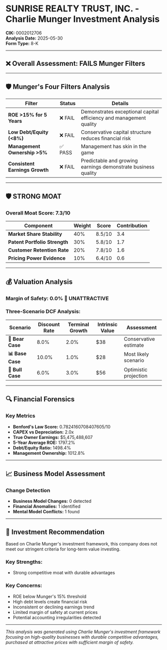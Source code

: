 # SUNRISE REALTY TRUST, INC. - Charlie Munger Investment Analysis

**CIK:** 0002012706  
**Analysis Date:** 2025-05-30  
**Form Type:** 8-K

---

## ❌ **Overall Assessment: FAILS Munger Filters**

---

## 🛡️ **Munger's Four Filters Analysis**

| Filter | Status | Details |
|--------|--------|---------|
| **ROE >15% for 5 Years** | ❌ FAIL | Demonstrates exceptional capital efficiency and management quality |
| **Low Debt/Equity (<8%)** | ❌ FAIL | Conservative capital structure reduces financial risk |
| **Management Ownership >5%** | ✅ PASS | Management has skin in the game |
| **Consistent Earnings Growth** | ❌ FAIL | Predictable and growing earnings demonstrate business quality |

---

## 🛡️ **STRONG MOAT**

### **Overall Moat Score: 7.3/10**

| Component | Weight | Score | Contribution |
|-----------|--------|-------|--------------|
| **Market Share Stability** | 40% | 8.5/10 | 3.4 |
| **Patent Portfolio Strength** | 30% | 5.8/10 | 1.7 |
| **Customer Retention Rate** | 20% | 7.8/10 | 1.6 |
| **Pricing Power Evidence** | 10% | 6.4/10 | 0.6 |

---

## 💰 **Valuation Analysis**

### **Margin of Safety: 0.0% 🔴 **UNATTRACTIVE****

### Three-Scenario DCF Analysis:

| Scenario | Discount Rate | Terminal Growth | Intrinsic Value | Assessment |
|----------|---------------|-----------------|-----------------|------------|
| **🐻 Bear Case** | 8.0% | 2.0% | $38 | Conservative estimate |
| **📊 Base Case** | 10.0% | 1.0% | $28 | Most likely scenario |
| **🚀 Bull Case** | 6.0% | 3.0% | $56 | Optimistic projection |

---

## 🔍 **Financial Forensics**

### Key Metrics
- **Benford's Law Score:** 0.7824160708407605/10
- **CAPEX vs Depreciation:** 2.0x
- **True Owner Earnings:** $5,475,488,607
- **5-Year Average ROE:** 1797.2%
- **Debt/Equity Ratio:** 1498.4%
- **Management Ownership:** 1012.8%

---

## 📈 **Business Model Assessment**

### Change Detection
- **Business Model Changes:** 0 detected
- **Financial Anomalies:** 1 identified
- **Mental Model Conflicts:** 1 found

---

## 🎯 **Investment Recommendation**

Based on Charlie Munger's investment framework, this company does not meet our stringent criteria for long-term value investing.

### Key Strengths:
- Strong competitive moat with durable advantages

### Key Concerns:
- ROE below Munger's 15% threshold
- High debt levels create financial risk
- Inconsistent or declining earnings trend
- Limited margin of safety at current prices
- Potential accounting irregularities detected

---

*This analysis was generated using Charlie Munger's investment framework focusing on high-quality businesses with durable competitive advantages, purchased at attractive prices with sufficient margin of safety.*
